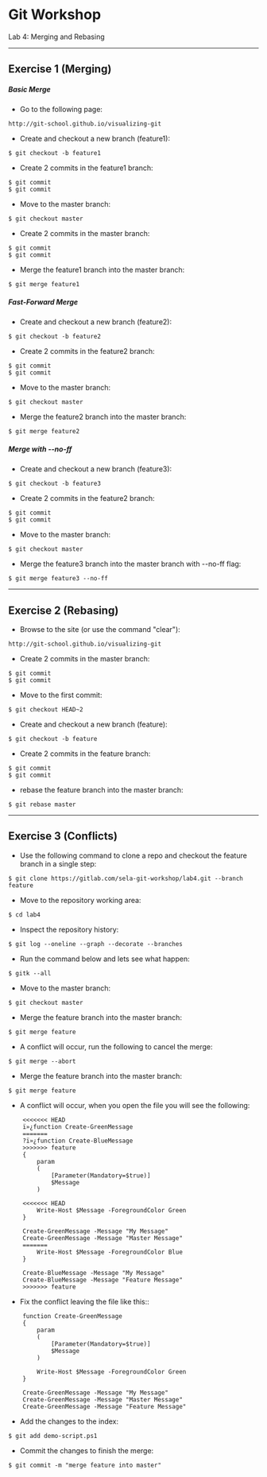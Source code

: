 # Git Workshop
Lab 4: Merging and Rebasing

---

## Exercise 1 (Merging)

##### Basic Merge

 - Go to the following page:
```
http://git-school.github.io/visualizing-git
```

 - Create and checkout a new branch (feature1):
```
$ git checkout -b feature1
```

 - Create 2 commits in the feature1 branch:
```
$ git commit
$ git commit
```

 - Move to the master branch:
```
$ git checkout master
```

 - Create 2 commits in the master branch:
```
$ git commit
$ git commit
```

 - Merge the feature1 branch into the master branch:
```
$ git merge feature1
```

##### Fast-Forward Merge

 - Create and checkout a new branch (feature2):
```
$ git checkout -b feature2
```

 - Create 2 commits in the feature2 branch:
```
$ git commit
$ git commit
```

 - Move to the master branch:
```
$ git checkout master
```

 - Merge the feature2 branch into the master branch:
```
$ git merge feature2
```

##### Merge with --no-ff

 - Create and checkout a new branch (feature3):
```
$ git checkout -b feature3
```

 - Create 2 commits in the feature2 branch:
```
$ git commit
$ git commit
```

 - Move to the master branch:
```
$ git checkout master
```

 - Merge the feature3 branch into the master branch with --no-ff flag:
```
$ git merge feature3 --no-ff
```

---

## Exercise 2 (Rebasing)

 - Browse to the site (or use the command "clear"):
```
http://git-school.github.io/visualizing-git
```

 - Create 2 commits in the master branch:
```
$ git commit
$ git commit
```

 - Move to the first commit:
```
$ git checkout HEAD~2
```

 - Create and checkout a new branch (feature):
```
$ git checkout -b feature
```

 - Create 2 commits in the feature branch:
```
$ git commit
$ git commit
```

 - rebase the feature branch into the master branch:
```
$ git rebase master
```

---

## Exercise 3 (Conflicts)

 - Use the following command to clone a repo and checkout the feature branch in a single step:
```
$ git clone https://gitlab.com/sela-git-workshop/lab4.git --branch feature
```

 - Move to the repository working area:
```
$ cd lab4
```

 - Inspect the repository history:
```
$ git log --oneline --graph --decorate --branches
```

 - Run the command below and lets see what happen:
```
$ gitk --all
```

 - Move to the master branch:
```
$ git checkout master
```

 - Merge the feature branch into the master branch:
```
$ git merge feature
```

 - A conflict will occur, run the following to cancel the merge:
```
$ git merge --abort
```

 - Merge the feature branch into the master branch:
```
$ git merge feature
```

 - A conflict will occur, when you open the file you will see the following:
```
    <<<<<<< HEAD
    ï»¿function Create-GreenMessage
    =======
    ?ï»¿function Create-BlueMessage
    >>>>>>> feature
    {
        param
        (
            [Parameter(Mandatory=$true)]
            $Message
        )

    <<<<<<< HEAD
        Write-Host $Message -ForegroundColor Green
    }

    Create-GreenMessage -Message "My Message"
    Create-GreenMessage -Message "Master Message"
    =======
        Write-Host $Message -ForegroundColor Blue
    }

    Create-BlueMessage -Message "My Message"
    Create-BlueMessage -Message "Feature Message"
    >>>>>>> feature
```

 - Fix the conflict leaving the file like this::
```
    function Create-GreenMessage
    {
        param
        (
            [Parameter(Mandatory=$true)]
            $Message
        )

        Write-Host $Message -ForegroundColor Green
    }
    
    Create-GreenMessage -Message "My Message"
    Create-GreenMessage -Message "Master Message"
    Create-GreenMessage -Message "Feature Message"
```

 - Add the changes to the index:
```
$ git add demo-script.ps1
```

 - Commit the changes to finish the merge:
```
$ git commit -m "merge feature into master"
```